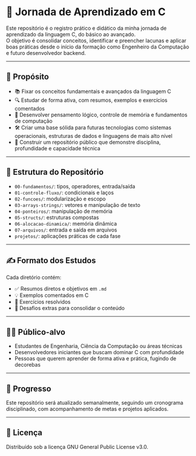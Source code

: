 # 📘 Jornada de Aprendizado em C

Este repositório é o registro prático e didático da minha jornada de aprendizado da linguagem C, do básico ao avançado.  
O objetivo é consolidar conceitos, identificar e preencher lacunas e aplicar boas práticas desde o início da formação como Engenheiro da Computação e futuro desenvolvedor backend.

---

## 🚀 Propósito

- 📚 Fixar os conceitos fundamentais e avançados da linguagem C
- 🔍 Estudar de forma ativa, com resumos, exemplos e exercícios comentados
- 🧠 Desenvolver pensamento lógico, controle de memória e fundamentos de computação
- 🛠️ Criar uma base sólida para futuras tecnologias como sistemas operacionais, estruturas de dados e linguagens de mais alto nível
- 💼 Construir um repositório público que demonstre disciplina, profundidade e capacidade técnica

---

## 🧱 Estrutura do Repositório

- `00-fundamentos/`: tipos, operadores, entrada/saída
- `01-controle-fluxo/`: condicionais e laços
- `02-funcoes/`: modularização e escopo
- `03-arrays-strings/`: vetores e manipulação de texto
- `04-ponteiros/`: manipulação de memória
- `05-structs/`: estruturas compostas
- `06-alocacao-dinamica/`: memória dinâmica
- `07-arquivos/`: entrada e saída em arquivos
- `projetos/`: aplicações práticas de cada fase

---

## ✍️ Formato dos Estudos

Cada diretório contém:

- ✅ Resumos diretos e objetivos em `.md`
- 💡 Exemplos comentados em C
- 🧪 Exercícios resolvidos
- 📌 Desafios extras para consolidar o conteúdo

---

## 🧑‍💻 Público-alvo

- Estudantes de Engenharia, Ciência da Computação ou áreas técnicas
- Desenvolvedores iniciantes que buscam dominar C com profundidade
- Pessoas que querem aprender de forma ativa e prática, fugindo de decorebas

---

## 🧭 Progresso

Este repositório será atualizado semanalmente, seguindo um cronograma disciplinado, com acompanhamento de metas e projetos aplicados.

---

## 📎 Licença

Distribuído sob a licença GNU General Public License v3.0.  
